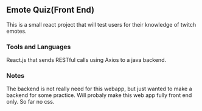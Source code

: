 ## Emote Quiz(Front End)

This is a small react project that will test users for their knowledge of twitch emotes.

### Tools and Languages
React.js that sends RESTful calls using Axios to a java backend.

### Notes
The backend is not really need for this webapp, but just wanted to make a backend for some practice.
Will probaly make this web app fully front end only.
So far no css.


